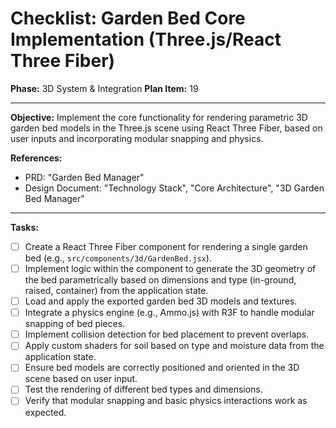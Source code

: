 # Checklist: Garden Bed Core Implementation (Three.js/React Three Fiber)

**Phase:** 3D System & Integration
**Plan Item:** 19

---

**Objective:** Implement the core functionality for rendering parametric 3D garden bed models in the Three.js scene using React Three Fiber, based on user inputs and incorporating modular snapping and physics.

**References:**
- PRD: "Garden Bed Manager"
- Design Document: "Technology Stack", "Core Architecture", "3D Garden Bed Manager"

---

**Tasks:**

- [ ] Create a React Three Fiber component for rendering a single garden bed (e.g., `src/components/3d/GardenBed.jsx`).
- [ ] Implement logic within the component to generate the 3D geometry of the bed parametrically based on dimensions and type (in-ground, raised, container) from the application state.
- [ ] Load and apply the exported garden bed 3D models and textures.
- [ ] Integrate a physics engine (e.g., Ammo.js) with R3F to handle modular snapping of bed pieces.
- [ ] Implement collision detection for bed placement to prevent overlaps.
- [ ] Apply custom shaders for soil based on type and moisture data from the application state.
- [ ] Ensure bed models are correctly positioned and oriented in the 3D scene based on user input.
- [ ] Test the rendering of different bed types and dimensions.
- [ ] Verify that modular snapping and basic physics interactions work as expected.